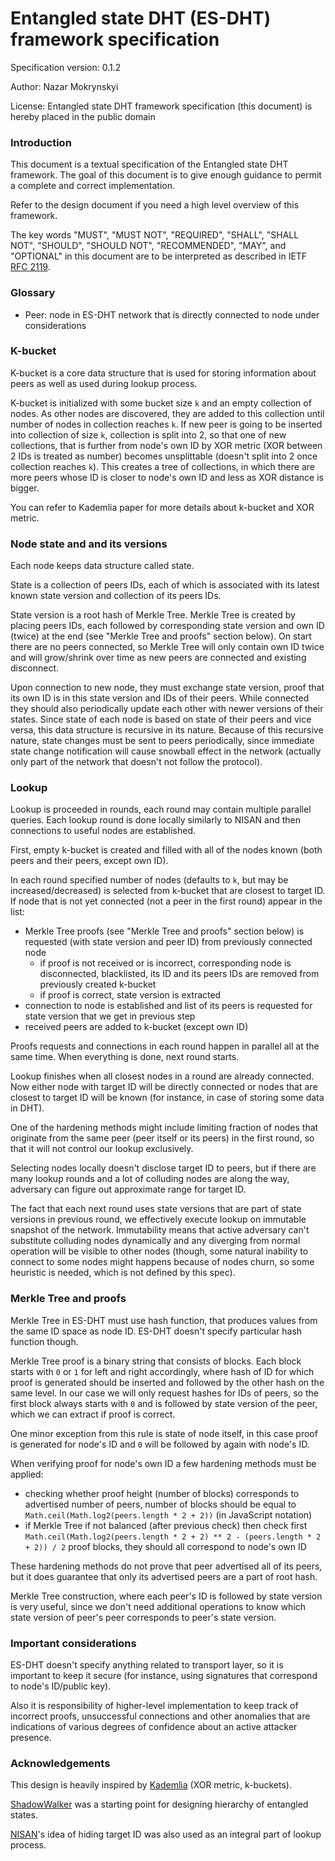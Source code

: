 # Entangled state DHT (ES-DHT) framework specification

Specification version: 0.1.2

Author: Nazar Mokrynskyi

License: Entangled state DHT framework specification (this document) is hereby placed in the public domain

### Introduction
This document is a textual specification of the Entangled state DHT framework.
The goal of this document is to give enough guidance to permit a complete and correct implementation.

Refer to the design document if you need a high level overview of this framework.

The key words "MUST", "MUST NOT", "REQUIRED", "SHALL", "SHALL NOT", "SHOULD", "SHOULD NOT", "RECOMMENDED",  "MAY", and "OPTIONAL" in this document are to be interpreted as described in IETF [RFC 2119](http://www.ietf.org/rfc/rfc2119.txt).

### Glossary
* Peer: node in ES-DHT network that is directly connected to node under considerations

### K-bucket
K-bucket is a core data structure that is used for storing information about peers as well as used during lookup process.

K-bucket is initialized with some bucket size `k` and an empty collection of nodes. As other nodes are discovered, they are added to this collection until number of nodes in collection reaches `k`.
If new peer is going to be inserted into collection of size `k`, collection is split into 2, so that one of new collections, that is further from node's own ID by XOR metric (XOR between 2 IDs is treated as number) becomes unsplittable (doesn't split into 2 once collection reaches `k`).
This creates a tree of collections, in which there are more peers whose ID is closer to node's own ID and less as XOR distance is bigger.

You can refer to Kademlia paper for more details about k-bucket and XOR metric.

### Node state and and its versions
Each node keeps data structure called state.

State is a collection of peers IDs, each of which is associated with its latest known state version and collection of its peers IDs.

State version is a root hash of Merkle Tree. Merkle Tree is created by placing peers IDs, each followed by corresponding state version and own ID (twice) at the end (see "Merkle Tree and proofs" section below).
On start there are no peers connected, so Merkle Tree will only contain own ID twice and will grow/shrink over time as new peers are connected and existing disconnect.

Upon connection to new node, they must exchange state version, proof that its own ID is in this state version and IDs of their peers.
While connected they should also periodically update each other with newer versions of their states.
Since state of each node is based on state of their peers and vice versa, this data structure is recursive in its nature.
Because of this recursive nature, state changes must be sent to peers periodically, since immediate state change notification will cause snowball effect in the network (actually only part of the network that doesn't not follow the protocol).

### Lookup
Lookup is proceeded in rounds, each round may contain multiple parallel queries. Each lookup round is done locally similarly to NISAN and then connections to useful nodes are established.

First, empty k-bucket is created and filled with all of the nodes known (both peers and their peers, except own ID).

In each round specified number of nodes (defaults to `k`, but may be increased/decreased) is selected from k-bucket that are closest to target ID.
If node that is not yet connected (not a peer in the first round) appear in the list:
* Merkle Tree proofs (see "Merkle Tree and proofs" section below) is requested (with state version and peer ID) from previously connected node
  * if proof is not received or is incorrect, corresponding node is disconnected, blacklisted, its ID and its peers IDs are removed from previously created k-bucket
  * if proof is correct, state version is extracted
* connection to node is established and list of its peers is requested for state version that we get in previous step
* received peers are added to k-bucket (except own ID)

Proofs requests and connections in each round happen in parallel all at the same time. When everything is done, next round starts.

Lookup finishes when all closest nodes in a round are already connected.
Now either node with target ID will be directly connected or nodes that are closest to target ID will be known (for instance, in case of storing some data in DHT).

One of the hardening methods might include limiting fraction of nodes that originate from the same peer (peer itself or its peers) in the first round, so that it will not control our lookup exclusively.

Selecting nodes locally doesn't disclose target ID to peers, but if there are many lookup rounds and a lot of colluding nodes are along the way, adversary can figure out approximate range for target ID.

The fact that each next round uses state versions that are part of state versions in previous round, we effectively execute lookup on immutable snapshot of the network.
Immutability means that active adversary can't substitute colluding nodes dynamically and any diverging from normal operation will be visible to other nodes (though, some natural inability to connect to some nodes might happens because of nodes churn, so some heuristic is needed, which is not defined by this spec).

### Merkle Tree and proofs
Merkle Tree in ES-DHT must use hash function, that produces values from the same ID space as node ID. ES-DHT doesn't specify particular hash function though.

Merkle Tree proof is a binary string that consists of blocks. Each block starts with `0` or `1` for left and right accordingly, where hash of ID for which proof is generated should be inserted and followed by the other hash on the same level.
In our case we will only request hashes for IDs of peers, so the first block always starts with `0` and is followed by state version of the peer, which we can extract if proof is correct.

One minor exception from this rule is state of node itself, in this case proof is generated for node's ID and `0` will be followed by again with node's ID.

When verifying proof for node's own ID a few hardening methods must be applied:
* checking whether proof height (number of blocks) corresponds to advertised number of peers, number of blocks should be equal to `Math.ceil(Math.log2(peers.length * 2 + 2))` (in JavaScript notation)
* if Merkle Tree if not balanced (after previous check) then check first `Math.ceil(Math.log2(peers.length * 2 + 2) ** 2 - (peers.length * 2 + 2)) / 2` proof blocks, they should all correspond to node's own ID

These hardening methods do not prove that peer advertised all of its peers, but it does guarantee that only its advertised peers are a part of root hash.

Merkle Tree construction, where each peer's ID is followed by state version is very useful, since we don't need additional operations to know which state version of peer's peer corresponds to peer's state version.

### Important considerations
ES-DHT doesn't specify anything related to transport layer, so it is important to keep it secure (for instance, using signatures that correspond to node's ID/public key).

Also it is responsibility of higher-level implementation to keep track of incorrect proofs, unsuccessful connections and other anomalies that are indications of various degrees of confidence about an active attacker presence.

### Acknowledgements
This design is heavily inspired by [Kademlia](http://www.scs.stanford.edu/~dm/home/papers/kpos.pdf) (XOR metric, k-buckets).

[ShadowWalker](https://www.freehaven.net/anonbib/cache/ccs09-shadowwalker.pdf) was a starting point for designing hierarchy of entangled states.

[NISAN](https://www.freehaven.net/anonbib/cache/ccs09-nisan.pdf)'s idea of hiding target ID was also used as an integral part of lookup process.
